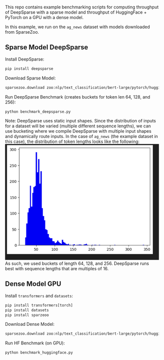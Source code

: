 This repo contains example benchmarking scripts for computing throughput of DeepSparse with a sparse model and throughput of HuggingFace + PyTorch on a GPU with a dense model.

In this example, we run on the `ag_news` dataset with models downloaded from SparseZoo.

## Sparse Model DeepSparse

Install DeepSparse:

```bash
pip install deepsparse
```

Download Sparse Model:

```bash
sparsezoo.download zoo:nlp/text_classification/bert-large/pytorch/huggingface/mnli/pruned90_quant-none --save-dir ./sparse-model
```

Run DeepSparse Benchmark (creates buckets for token len 64, 128, and 256):

```bash
python benchmark_deepsparse.py
```

Note: DeepSparse uses static input shapes. Since the distribution of inputs for a dataset will be varied (multiple different sequence lengths), 
we can use bucketing where we compile DeepSparse with multiple input shapes and dynamically route inputs.
In the case of `ag_news` (the example dataset in this case), the distribution of token lengths looks like the following:
![Histogram](image.png)
As such, we used buckets of length 64, 128, and 256. DeepSparse runs best with sequence lengths that are multiples of 16.

## Dense Model GPU

Install `transformers` and `datasets`:
```
pip install transformers[torch]
pip install datasets
pip install sparzeoo
```

Download Dense Model:
```bash
sparsezoo.download zoo:nlp/text_classification/bert-large/pytorch/huggingface/mnli/base-none --save-dir ./dense-model
```

Run HF Benchmark (on GPU):
```
python benchmark_huggingface.py 
```
